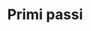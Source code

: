---
layout: page.njk
tags: level2
key: getting-started_it
title: Primi passi
parent: designsystem_it
order: 10
availablelanguages: 
    - de
    - en
---
